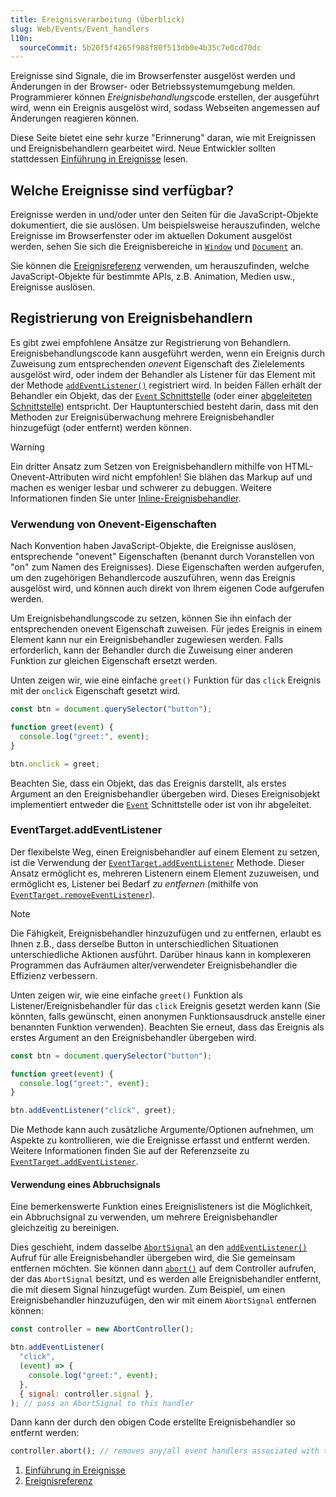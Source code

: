 ```yaml
---
title: Ereignisverarbeitung (Überblick)
slug: Web/Events/Event_handlers
l10n:
  sourceCommit: 5b20f5f4265f988f80f513db0e4b35c7e0cd70dc
---
```


Ereignisse sind Signale, die im Browserfenster ausgelöst werden und Änderungen in der Browser- oder Betriebssystemumgebung melden. Programmierer können _Ereignisbehandlungs_­code erstellen, der ausgeführt wird, wenn ein Ereignis ausgelöst wird, sodass Webseiten angemessen auf Änderungen reagieren können.

Diese Seite bietet eine sehr kurze "Erinnerung" daran, wie mit Ereignissen und Ereignisbehandlern gearbeitet wird. Neue Entwickler sollten stattdessen [Einführung in Ereignisse](/de/docs/Learn_web_development/Core/Scripting/Events) lesen.

## Welche Ereignisse sind verfügbar?

Ereignisse werden in und/oder unter den Seiten für die JavaScript-Objekte dokumentiert, die sie auslösen. Um beispielsweise herauszufinden, welche Ereignisse im Browserfenster oder im aktuellen Dokument ausgelöst werden, sehen Sie sich die Ereignisbereiche in [`Window`](/de/docs/Web/API/Window#events) und [`Document`](/de/docs/Web/API/Document#events) an.

Sie können die [Ereignisreferenz](/de/docs/Web/Events#event_index) verwenden, um herauszufinden, welche JavaScript-Objekte für bestimmte APIs, z.B. Animation, Medien usw., Ereignisse auslösen.

## Registrierung von Ereignisbehandlern

Es gibt zwei empfohlene Ansätze zur Registrierung von Behandlern. Ereignisbehandlungs­code kann ausgeführt werden, wenn ein Ereignis durch Zuweisung zum entsprechenden _onevent_ Eigenschaft des Zielelements ausgelöst wird, oder indem der Behandler als Listener für das Element mit der Methode [`addEventListener()`](/de/docs/Web/API/EventTarget/addEventListener) registriert wird. In beiden Fällen erhält der Behandler ein Objekt, das der [`Event` Schnittstelle](/de/docs/Web/API/Event) (oder einer [abgeleiteten Schnittstelle](/de/docs/Web/API/Event#introduction)) entspricht. Der Hauptunterschied besteht darin, dass mit den Methoden zur Ereignisüberwachung mehrere Ereignisbehandler hinzugefügt (oder entfernt) werden können.

> [!WARNING]
> Ein dritter Ansatz zum Setzen von Ereignisbehandlern mithilfe von HTML-Onevent-Attributen wird nicht empfohlen! Sie blähen das Markup auf und machen es weniger lesbar und schwerer zu debuggen. Weitere Informationen finden Sie unter [Inline-Ereignisbehandler](/de/docs/Learn_web_development/Core/Scripting/Events#inline_event_handlers_—_dont_use_these).

### Verwendung von Onevent-Eigenschaften

Nach Konvention haben JavaScript-Objekte, die Ereignisse auslösen, entsprechende "onevent" Eigenschaften (benannt durch Voranstellen von "on" zum Namen des Ereignisses). Diese Eigenschaften werden aufgerufen, um den zugehörigen Behandlercode auszuführen, wenn das Ereignis ausgelöst wird, und können auch direkt von Ihrem eigenen Code aufgerufen werden.

Um Ereignisbehandlungs­code zu setzen, können Sie ihn einfach der entsprechenden onevent Eigenschaft zuweisen. Für jedes Ereignis in einem Element kann nur ein Ereignisbehandler zugewiesen werden. Falls erforderlich, kann der Behandler durch die Zuweisung einer anderen Funktion zur gleichen Eigenschaft ersetzt werden.

Unten zeigen wir, wie eine einfache `greet()` Funktion für das `click` Ereignis mit der `onclick` Eigenschaft gesetzt wird.

```js
const btn = document.querySelector("button");

function greet(event) {
  console.log("greet:", event);
}

btn.onclick = greet;
```

Beachten Sie, dass ein Objekt, das das Ereignis darstellt, als erstes Argument an den Ereignisbehandler übergeben wird. Dieses Ereignisobjekt implementiert entweder die [`Event`](/de/docs/Web/API/Event) Schnittstelle oder ist von ihr abgeleitet.

### EventTarget.addEventListener

Der flexibelste Weg, einen Ereignisbehandler auf einem Element zu setzen, ist die Verwendung der [`EventTarget.addEventListener`](/de/docs/Web/API/EventTarget/addEventListener) Methode. Dieser Ansatz ermöglicht es, mehreren Listenern einem Element zuzuweisen, und ermöglicht es, Listener bei Bedarf _zu entfernen_ (mithilfe von [`EventTarget.removeEventListener`](/de/docs/Web/API/EventTarget/removeEventListener)).

> [!NOTE]
> Die Fähigkeit, Ereignisbehandler hinzuzufügen und zu entfernen, erlaubt es Ihnen z.B., dass derselbe Button in unterschiedlichen Situationen unterschiedliche Aktionen ausführt. Darüber hinaus kann in komplexeren Programmen das Aufräumen alter/verwendeter Ereignisbehandler die Effizienz verbessern.

Unten zeigen wir, wie eine einfache `greet()` Funktion als Listener/Ereignisbehandler für das `click` Ereignis gesetzt werden kann (Sie könnten, falls gewünscht, einen anonymen Funktionsausdruck anstelle einer benannten Funktion verwenden). Beachten Sie erneut, dass das Ereignis als erstes Argument an den Ereignisbehandler übergeben wird.

```js
const btn = document.querySelector("button");

function greet(event) {
  console.log("greet:", event);
}

btn.addEventListener("click", greet);
```

Die Methode kann auch zusätzliche Argumente/Optionen aufnehmen, um Aspekte zu kontrollieren, wie die Ereignisse erfasst und entfernt werden. Weitere Informationen finden Sie auf der Referenzseite zu [`EventTarget.addEventListener`](/de/docs/Web/API/EventTarget/addEventListener).

#### Verwendung eines Abbruchsignals

Eine bemerkenswerte Funktion eines Ereignislisteners ist die Möglichkeit, ein Abbruchsignal zu verwenden, um mehrere Ereignisbehandler gleichzeitig zu bereinigen.

Dies geschieht, indem dasselbe [`AbortSignal`](/de/docs/Web/API/AbortSignal) an den [`addEventListener()`](/de/docs/Web/API/EventTarget/addEventListener) Aufruf für alle Ereignisbehandler übergeben wird, die Sie gemeinsam entfernen möchten. Sie können dann [`abort()`](/de/docs/Web/API/AbortController/abort) auf dem Controller aufrufen, der das `AbortSignal` besitzt, und es werden alle Ereignisbehandler entfernt, die mit diesem Signal hinzugefügt wurden. Zum Beispiel, um einen Ereignisbehandler hinzuzufügen, den wir mit einem `AbortSignal` entfernen können:

```js
const controller = new AbortController();

btn.addEventListener(
  "click",
  (event) => {
    console.log("greet:", event);
  },
  { signal: controller.signal },
); // pass an AbortSignal to this handler
```

Dann kann der durch den obigen Code erstellte Ereignisbehandler so entfernt werden:

```js
controller.abort(); // removes any/all event handlers associated with this controller
```

<section id="Quick_links">
  <ol>
    <li><a href="/de/docs/Learn_web_development/Core/Scripting/Events">Einführung in Ereignisse</a></li>
    <li><a href="/de/docs/Web/Events">Ereignisreferenz</a></li>
  </ol>
</section>
